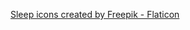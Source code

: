 <a href="https://www.flaticon.com/free-icons/sleep" title="sleep icons">Sleep icons created by Freepik - Flaticon</a>